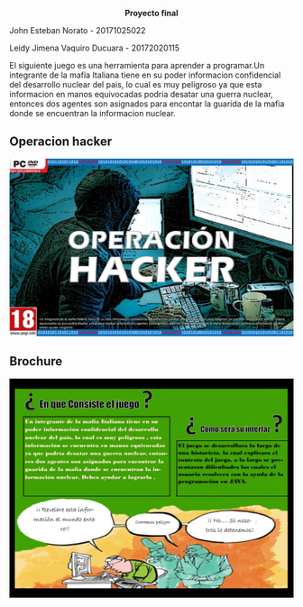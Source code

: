 <p align="center">
<b> Proyecto final </b><br>

John Esteban Norato - 20171025022          

Leidy Jimena Vaquiro Ducuara - 20172020115

El siguiente juego es una herramienta para aprender a programar.Un integrante de la mafia Italiana tiene en su poder informacion confidencial del desarrollo nuclear del pais, lo cual es muy peligroso ya que esta informacion en manos equivocadas podria desatar una guerra nuclear, entonces dos agentes son asignados para encontar la guarida de la mafia donde se encuentran la informacion nuclear.

## **Operacion hacker**


<img src="https://github.com/jenoratot/Proyecto-Final-POO/blob/master/Imagenes%20y%20graficos/Juego%20POO.png" />     
      
## **Brochure**  


<img src="https://github.com/jenoratot/Proyecto-Final-POO/blob/master/Imagenes%20y%20graficos/Brochure.jpg" /> 
      
